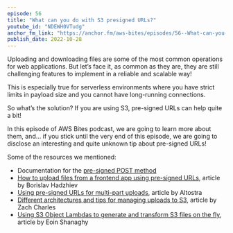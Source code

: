 ```yaml
---
episode: 56
title: "What can you do with S3 presigned URLs?"
youtube_id: "NDEWH0VTudg"
anchor_fm_link: "https://anchor.fm/aws-bites/episodes/56--What-can-you-do-with-S3-presigned-URLs-e1pqbac"
publish_date: 2022-10-28
---
```


Uploading and downloading files are some of the most common operations for web applications. But let’s face it, as common as they are, they are still challenging features to implement in a reliable and scalable way!

This is especially true for serverless environments where you have strict limits in payload size and you cannot have long-running connections.

So what’s the solution? If you are using S3, pre-signed URLs can help quite a bit! 

In this episode of AWS Bites podcast, we are going to learn more about them, and… if you stick until the very end of this episode, we are going to disclose an interesting and quite unknown tip about pre-signed URLs!


Some of the resources we mentioned:

- Documentation for the [pre-signed POST method](https://docs.aws.amazon.com/AmazonS3/latest/API/RESTObjectPOST.html)
- [How to upload files from a frontend app using pre-signed URLs](](https://bobbyhadz.com/blog/aws-s3-presigned-url-react)), article by Borislav Hadzhiev
- [Using pre-signed URLs for multi-part uploads](https://www.altostra.com/blog/multipart-uploads-with-s3-presigned-url), article by Altostra 
- [Different architectures and tips for managing uploads to S3](https://zaccharles.medium.com/s3-uploads-proxies-vs-presigned-urls-vs-presigned-posts-9661e2b37932), article by Zach Charles
- [Using S3 Object Lambdas to generate and transform S3 files on the fly](https://eoins.medium.com/using-s3-object-lambdas-to-generate-and-transform-on-the-fly-874b0f27fb84), article by Eoin Shanaghy 
